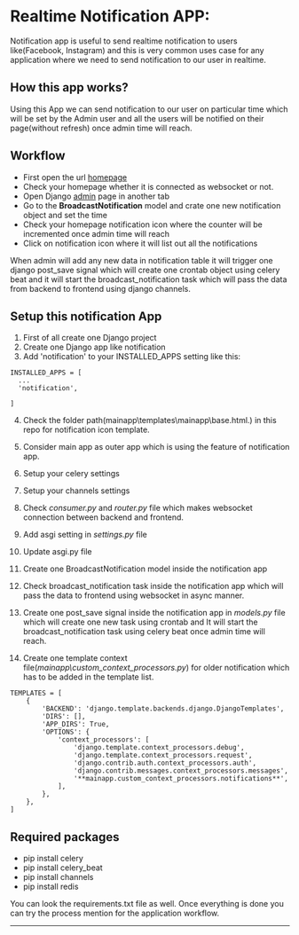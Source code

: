 
# Realtime Notification APP:

Notification app is useful to send realtime notification to users like(Facebook, Instagram) and this is very common uses case for any application where we need to send notification to our user in realtime.

## How this app works?

Using this App we can send notification to our user on particular time which will be set by the Admin user and all the users will be notified on their page(without refresh) once admin time will reach.

## Workflow

* First open the url [homepage](http://localhost:8000)
* Check your homepage whether it is connected as websocket or not.
* Open Django [admin](http://localhost:8000/admin/) page in another tab
* Go to the **BroadcastNotification** model and crate one new notification object and set the time
* Check your homepage notification icon where the counter will be incremented once admin time will reach
* Click on notification icon where it will list out all the notifications

When admin will add any new data in notification table it will trigger one django post_save signal which will create one crontab object using celery beat and it will start the broadcast_notification task which will pass the data from backend to frontend using django channels.   


## Setup this notification App
1. First of all create one Django project
2. Create one Django app like notification
3. Add 'notification' to your INSTALLED_APPS setting like this: 
  ```
  INSTALLED_APPS = [
    ...
    'notification',

]
```
4. Check the folder path(mainapp\templates\mainapp\base.html.) in this repo for notification icon template. 

5. Consider main app as outer app which is using the feature of notification app.

6. Setup your celery settings
7. Setup  your channels settings
8. Check _consumer.py_ and _router.py_ file which makes websocket connection between backend and frontend.
9. Add asgi setting in _settings.py_ file
10. Update asgi.py file
11. Create one BroadcastNotification model inside the notification app
12. Check broadcast_notification task inside the notification app which  will pass the data to frontend using websocket in async manner. 

10. Create one post_save signal inside the notification app in _models.py_ file which will create one new task using crontab and It will start the broadcast_notification task using celery beat once admin time will reach.

11. Create one template context file(_mainapp\custom_context_processors.py_) for older notification which has to be added in the template list.
```
TEMPLATES = [
    {
        'BACKEND': 'django.template.backends.django.DjangoTemplates',
        'DIRS': [],
        'APP_DIRS': True,
        'OPTIONS': {
            'context_processors': [
                'django.template.context_processors.debug',
                'django.template.context_processors.request',
                'django.contrib.auth.context_processors.auth',
                'django.contrib.messages.context_processors.messages',
                '**mainapp.custom_context_processors.notifications**',
            ],
        },
    },
]

```
 
## Required packages
* pip install celery
* pip install celery_beat
* pip install channels
* pip install redis

You can look the requirements.txt file as well.
Once everything is done you can try the process mention for the application workflow.
***